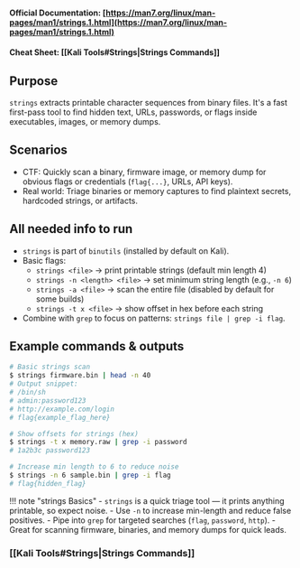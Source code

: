 #### Official Documentation: [https://man7.org/linux/man-pages/man1/strings.1.html](https://man7.org/linux/man-pages/man1/strings.1.html)
#### Cheat Sheet: [[Kali Tools#Strings|Strings Commands]]
## Purpose
`strings` extracts printable character sequences from binary files. It's a fast first-pass tool to find hidden text, URLs, passwords, or flags inside executables, images, or memory dumps.

## Scenarios
- CTF: Quickly scan a binary, firmware image, or memory dump for obvious flags or credentials (`flag{...}`, URLs, API keys).  
- Real world: Triage binaries or memory captures to find plaintext secrets, hardcoded strings, or artifacts.

## All needed info to run
- `strings` is part of `binutils` (installed by default on Kali).  
- Basic flags:
  - `strings <file>` → print printable strings (default min length 4)  
  - `strings -n <length> <file>` → set minimum string length (e.g., `-n 6`)  
  - `strings -a <file>` → scan the entire file (disabled by default for some builds)  
  - `strings -t x <file>` → show offset in hex before each string  
- Combine with `grep` to focus on patterns: `strings file | grep -i flag`.

## Example commands & outputs
```bash
# Basic strings scan
$ strings firmware.bin | head -n 40
# Output snippet:
# /bin/sh
# admin:password123
# http://example.com/login
# flag{example_flag_here}

# Show offsets for strings (hex)
$ strings -t x memory.raw | grep -i password
# 1a2b3c password123

# Increase min length to 6 to reduce noise
$ strings -n 6 sample.bin | grep -i flag
# flag{hidden_flag}
```

!!! note "strings Basics"
	- `strings` is a quick triage tool — it prints anything printable, so expect noise.
	- Use `-n` to increase min-length and reduce false positives.
	- Pipe into `grep` for targeted searches (`flag`, `password`, `http`).
	- Great for scanning firmware, binaries, and memory dumps for quick leads.

### [[Kali Tools#Strings|Strings Commands]]